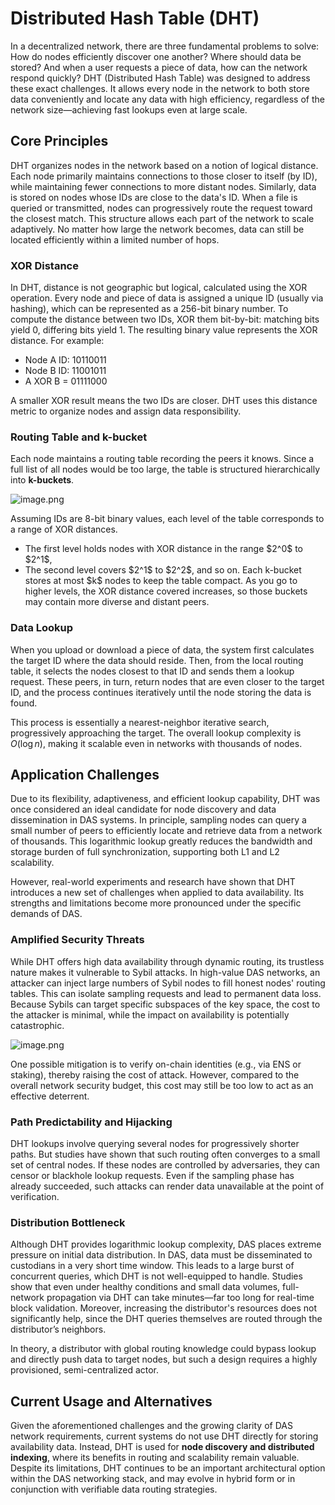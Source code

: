 
# Distributed Hash Table (DHT)

In a decentralized network, there are three fundamental problems to solve:
How do nodes efficiently discover one another?
Where should data be stored?
And when a user requests a piece of data, how can the network respond quickly?
DHT (Distributed Hash Table) was designed to address these exact challenges. It allows every node in the network to both store data conveniently and locate any data with high efficiency, regardless of the network size—achieving fast lookups even at large scale.

## Core Principles

DHT organizes nodes in the network based on a notion of logical distance. Each node primarily maintains connections to those closer to itself (by ID), while maintaining fewer connections to more distant nodes. Similarly, data is stored on nodes whose IDs are close to the data's ID. When a file is queried or transmitted, nodes can progressively route the request toward the closest match.
This structure allows each part of the network to scale adaptively. No matter how large the network becomes, data can still be located efficiently within a limited number of hops.

### XOR Distance

In DHT, distance is not geographic but logical, calculated using the XOR operation. Every node and piece of data is assigned a unique ID (usually via hashing), which can be represented as a 256-bit binary number.
To compute the distance between two IDs, XOR them bit-by-bit: matching bits yield 0, differing bits yield 1. The resulting binary value represents the XOR distance. For example:

* Node A ID: 10110011
* Node B ID: 11001011
* A XOR B = 01111000

A smaller XOR result means the two IDs are closer. DHT uses this distance metric to organize nodes and assign data responsibility.

### Routing Table and k-bucket

Each node maintains a routing table recording the peers it knows. Since a full list of all nodes would be too large, the table is structured hierarchically into **k-buckets**.

![image.png](/en/k-bucket.png)

Assuming IDs are 8-bit binary values, each level of the table corresponds to a range of XOR distances.

* The first level holds nodes with XOR distance in the range \$2^0\$ to \$2^1\$,
* The second level covers \$2^1\$ to \$2^2\$, and so on.
  Each k-bucket stores at most \$k\$ nodes to keep the table compact.
  As you go to higher levels, the XOR distance covered increases, so those buckets may contain more diverse and distant peers.

### Data Lookup

When you upload or download a piece of data, the system first calculates the target ID where the data should reside. Then, from the local routing table, it selects the nodes closest to that ID and sends them a lookup request.
These peers, in turn, return nodes that are even closer to the target ID, and the process continues iteratively until the node storing the data is found.

This process is essentially a nearest-neighbor iterative search, progressively approaching the target.
The overall lookup complexity is $O(\log n)$, making it scalable even in networks with thousands of nodes.

## Application Challenges

Due to its flexibility, adaptiveness, and efficient lookup capability, DHT was once considered an ideal candidate for node discovery and data dissemination in DAS systems. In principle, sampling nodes can query a small number of peers to efficiently locate and retrieve data from a network of thousands. This logarithmic lookup greatly reduces the bandwidth and storage burden of full synchronization, supporting both L1 and L2 scalability.

However, real-world experiments and research have shown that DHT introduces a new set of challenges when applied to data availability. Its strengths and limitations become more pronounced under the specific demands of DAS.

### Amplified Security Threats

While DHT offers high data availability through dynamic routing, its trustless nature makes it vulnerable to Sybil attacks. In high-value DAS networks, an attacker can inject large numbers of Sybil nodes to fill honest nodes' routing tables. This can isolate sampling requests and lead to permanent data loss.
Because Sybils can target specific subspaces of the key space, the cost to the attacker is minimal, while the impact on availability is potentially catastrophic.

![image.png](/en/sybil.png)

One possible mitigation is to verify on-chain identities (e.g., via ENS or staking), thereby raising the cost of attack. However, compared to the overall network security budget, this cost may still be too low to act as an effective deterrent.

### Path Predictability and Hijacking

DHT lookups involve querying several nodes for progressively shorter paths. But studies have shown that such routing often converges to a small set of central nodes. If these nodes are controlled by adversaries, they can censor or blackhole lookup requests.
Even if the sampling phase has already succeeded, such attacks can render data unavailable at the point of verification.

### Distribution Bottleneck

Although DHT provides logarithmic lookup complexity, DAS places extreme pressure on initial data distribution. In DAS, data must be disseminated to custodians in a very short time window. This leads to a large burst of concurrent queries, which DHT is not well-equipped to handle.
Studies show that even under healthy conditions and small data volumes, full-network propagation via DHT can take minutes—far too long for real-time block validation.
Moreover, increasing the distributor's resources does not significantly help, since the DHT queries themselves are routed through the distributor’s neighbors.

In theory, a distributor with global routing knowledge could bypass lookup and directly push data to target nodes, but such a design requires a highly provisioned, semi-centralized actor.

## Current Usage and Alternatives

Given the aforementioned challenges and the growing clarity of DAS network requirements, current systems do not use DHT directly for storing availability data.
Instead, DHT is used for **node discovery and distributed indexing**, where its benefits in routing and scalability remain valuable.
Despite its limitations, DHT continues to be an important architectural option within the DAS networking stack, and may evolve in hybrid form or in conjunction with verifiable data routing strategies.
